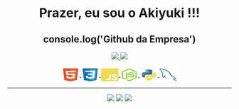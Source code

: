 <h1 align="center"> Prazer, eu sou o Akiyuki !!!</h1>
<h2 align="center"> console.log('Github da Empresa')</h2>

<div align="center">
  <a href="https://github.com/Akiyuk1">
  <img height="135em" src="https://github-readme-stats.vercel.app/api?username=Akiyuk1&show_icons=false&theme=transparent&include_all_commits=true&count_private=true"/>
  <img height="135em" src="https://github-readme-stats.vercel.app/api/top-langs/?username=Akiyuk1&layout=compact&langs_count=7&theme=dracula"/>
</div>
<div align = "center"><br>
  <img align="center" alt="Akiyuki-HTML" height="30" width="40" src="https://raw.githubusercontent.com/devicons/devicon/master/icons/html5/html5-original.svg">
  <img align="center" alt="Akiyuki-CSS" height="30" width="40" src="https://raw.githubusercontent.com/devicons/devicon/master/icons/css3/css3-original.svg">
  <img align="center" alt="Akiyuki-Js" height="30" width="40" src="https://raw.githubusercontent.com/devicons/devicon/master/icons/javascript/javascript-plain.svg">
  <img align="center" alt="Akiyuki-Node.js" height="30" width="40" src="https://raw.githubusercontent.com/devicons/devicon/master/icons/nodejs/nodejs-original.svg">
  <img align="center" alt="Akiyuki-Python" height="30" width="40" src="https://raw.githubusercontent.com/devicons/devicon/master/icons/python/python-original.svg">
  <img align="center" alt="Akiyuki-sql" height="30" width="40" src="https://raw.githubusercontent.com/devicons/devicon/master/icons/mysql/mysql-original.svg">

 </div>
 
------------------------------------------------------------------------------------------------------------------------------------------------------------------------
 
 <div align = 'center'>
  <a href="https://www.instagram.com/akiyuki.016/" target="_blank"><img src="https://img.shields.io/badge/-Instagram-%23E4405F?style=for-the-badge&logo=instagram&logoColor=white" target="_blank"></a>
  <a href = "mailto:akiyuki.miyama@bridsolucoes.com.br"><img src="https://img.shields.io/badge/-Gmail-%23333?style=for-the-badge&logo=gmail&logoColor=white" target="_blank" ></a>
  <a href="https://www.linkedin.com/in/akiyuki-miyama-1329281b7/" target="_blank"><img src="https://img.shields.io/badge/-LinkedIn-%230077B5?style=for-the-badge&logo=linkedin&logoColor=white" target="_blank"></a> 
 
